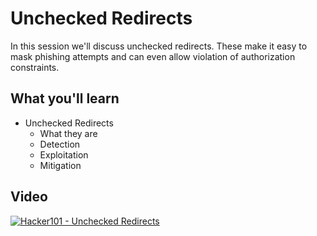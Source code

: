 Unchecked Redirects
===================

In this session we'll discuss unchecked redirects.  These make it easy to mask phishing attempts and can even allow violation of authorization constraints.

What you'll learn
-----------------

- Unchecked Redirects
	- What they are
	- Detection
	- Exploitation
	- Mitigation

Video
-----

[![Hacker101 - Unchecked Redirects](https://img.youtube.com/vi/AEushmkXRpE/0.jpg)](https://www.youtube.com/watch?v=AEushmkXRpE)
